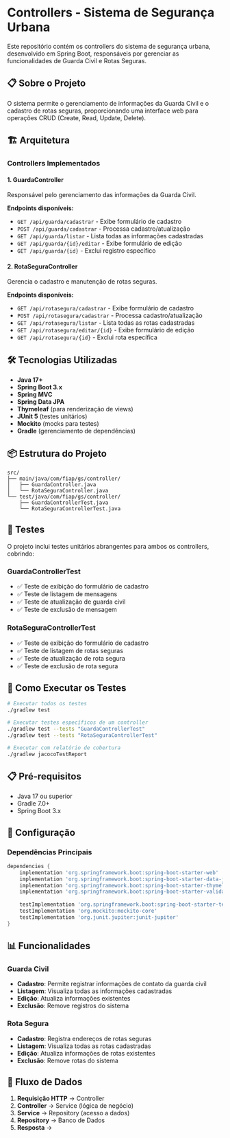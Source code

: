 # Controllers - Sistema de Segurança Urbana

Este repositório contém os controllers do sistema de segurança urbana, desenvolvido em Spring Boot, responsáveis por gerenciar as funcionalidades de Guarda Civil e Rotas Seguras.

## 📋 Sobre o Projeto

O sistema permite o gerenciamento de informações da Guarda Civil e o cadastro de rotas seguras, proporcionando uma interface web para operações CRUD (Create, Read, Update, Delete).

## 🏗️ Arquitetura

### Controllers Implementados

#### 1. GuardaController
Responsável pelo gerenciamento das informações da Guarda Civil.

**Endpoints disponíveis:**
- `GET /api/guarda/cadastrar` - Exibe formulário de cadastro
- `POST /api/guarda/cadastrar` - Processa cadastro/atualização
- `GET /api/guarda/listar` - Lista todas as informações cadastradas
- `GET /api/guarda/{id}/editar` - Exibe formulário de edição
- `GET /api/guarda/{id}` - Exclui registro específico

#### 2. RotaSeguraController
Gerencia o cadastro e manutenção de rotas seguras.

**Endpoints disponíveis:**
- `GET /api/rotasegura/cadastrar` - Exibe formulário de cadastro
- `POST /api/rotasegura/cadastrar` - Processa cadastro/atualização
- `GET /api/rotasegura/listar` - Lista todas as rotas cadastradas
- `GET /api/rotasegura/editar/{id}` - Exibe formulário de edição
- `GET /api/rotasegura/{id}` - Exclui rota específica

## 🛠️ Tecnologias Utilizadas

- **Java 17+**
- **Spring Boot 3.x**
- **Spring MVC**
- **Spring Data JPA**
- **Thymeleaf** (para renderização de views)
- **JUnit 5** (testes unitários)
- **Mockito** (mocks para testes)
- **Gradle** (gerenciamento de dependências)

## 📦 Estrutura do Projeto

```
src/
├── main/java/com/fiap/gs/controller/
│   ├── GuardaController.java
│   └── RotaSeguraController.java
└── test/java/com/fiap/gs/controller/
    ├── GuardaControllerTest.java
    └── RotaSeguraControllerTest.java
```

## 🧪 Testes

O projeto inclui testes unitários abrangentes para ambos os controllers, cobrindo:

### GuardaControllerTest
- ✅ Teste de exibição do formulário de cadastro
- ✅ Teste de listagem de mensagens
- ✅ Teste de atualização de guarda civil
- ✅ Teste de exclusão de mensagem

### RotaSeguraControllerTest
- ✅ Teste de exibição do formulário de cadastro
- ✅ Teste de listagem de rotas seguras
- ✅ Teste de atualização de rota segura
- ✅ Teste de exclusão de rota segura

## 🚀 Como Executar os Testes

```bash
# Executar todos os testes
./gradlew test

# Executar testes específicos de um controller
./gradlew test --tests "GuardaControllerTest"
./gradlew test --tests "RotaSeguraControllerTest"

# Executar com relatório de cobertura
./gradlew jacocoTestReport
```

## 📋 Pré-requisitos

- Java 17 ou superior
- Gradle 7.0+
- Spring Boot 3.x

## 🔧 Configuração

### Dependências Principais

```gradle
dependencies {
    implementation 'org.springframework.boot:spring-boot-starter-web'
    implementation 'org.springframework.boot:spring-boot-starter-data-jpa'
    implementation 'org.springframework.boot:spring-boot-starter-thymeleaf'
    implementation 'org.springframework.boot:spring-boot-starter-validation'
    
    testImplementation 'org.springframework.boot:spring-boot-starter-test'
    testImplementation 'org.mockito:mockito-core'
    testImplementation 'org.junit.jupiter:junit-jupiter'
}
```

## 📊 Funcionalidades

### Guarda Civil
- **Cadastro**: Permite registrar informações de contato da guarda civil
- **Listagem**: Visualiza todas as informações cadastradas
- **Edição**: Atualiza informações existentes
- **Exclusão**: Remove registros do sistema

### Rota Segura
- **Cadastro**: Registra endereços de rotas seguras
- **Listagem**: Visualiza todas as rotas cadastradas
- **Edição**: Atualiza informações de rotas existentes
- **Exclusão**: Remove rotas do sistema

## 🔄 Fluxo de Dados

1. **Requisição HTTP** → Controller
2. **Controller** → Service (lógica de negócio)
3. **Service** → Repository (acesso a dados)
4. **Repository** → Banco de Dados
5. **Resposta** →
